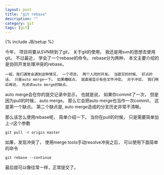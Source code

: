 ```yaml
---
layout: post
title: "git rebase"
description: ""
category: git
tags: [git]
---
```

{% include JB/setup %}

今年， 项目将要从SVN转到了git， 关于git的使用， 我还是用svn的思想去使用git。 不过最近， 学会了一个rebase的命令。
rebase分为两种， 本文主要介绍的是协同开发处理冲突的rebase。

	一般，我们通常会遇到这种情况， 一个项目， 两个人同时开发。 当提交的时候， 好点的话， 只是auto merge一下。 如果糟糕点， 就直接显示有些文件冲突。 对于冲突， 我们稍后再说， 先讲讲auto merge的缺点。

auto merge会在你的提交记录中显示， 也就是说， 如果你commit了一次， 但是因为pull的时候， auto merge。 那么它会把auto merge也当作一次commit， 这是第一个缺点。
第二个缺点是, auto merge造成的分支历史非常不清晰。

那么该怎么使用rebase呢， 简单介绍一下。 当你在pull的时候， 只是需要简单加上-r这个参数

	git pull -r origin master

如果，发现冲突了， 使用merge tools手动resolve冲突之后， 可以使用下面简单的命令

	git rebase --continue

最后就可以像往常一样，正常提交了。


